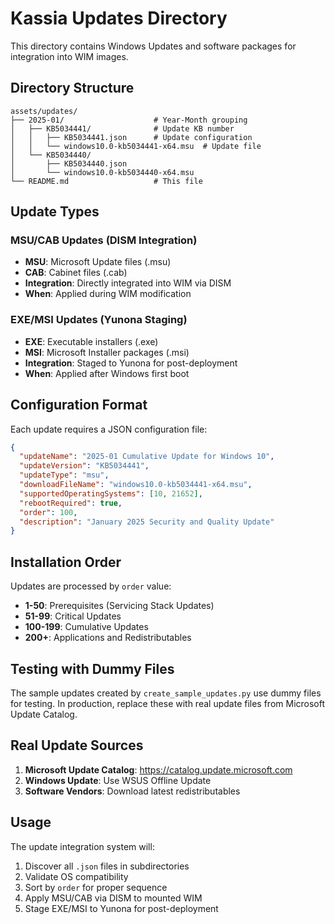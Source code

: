# Kassia Updates Directory

This directory contains Windows Updates and software packages for integration into WIM images.

## Directory Structure

```
assets/updates/
├── 2025-01/                    # Year-Month grouping
│   ├── KB5034441/              # Update KB number
│   │   ├── KB5034441.json      # Update configuration
│   │   └── windows10.0-kb5034441-x64.msu  # Update file
│   └── KB5034440/
│       ├── KB5034440.json
│       └── windows10.0-kb5034440-x64.msu
└── README.md                   # This file
```

## Update Types

### MSU/CAB Updates (DISM Integration)
- **MSU**: Microsoft Update files (.msu)
- **CAB**: Cabinet files (.cab)
- **Integration**: Directly integrated into WIM via DISM
- **When**: Applied during WIM modification

### EXE/MSI Updates (Yunona Staging)
- **EXE**: Executable installers (.exe)
- **MSI**: Microsoft Installer packages (.msi)
- **Integration**: Staged to Yunona for post-deployment
- **When**: Applied after Windows first boot

## Configuration Format

Each update requires a JSON configuration file:

```json
{
  "updateName": "2025-01 Cumulative Update for Windows 10",
  "updateVersion": "KB5034441",
  "updateType": "msu",
  "downloadFileName": "windows10.0-kb5034441-x64.msu",
  "supportedOperatingSystems": [10, 21652],
  "rebootRequired": true,
  "order": 100,
  "description": "January 2025 Security and Quality Update"
}
```

## Installation Order

Updates are processed by `order` value:
- **1-50**: Prerequisites (Servicing Stack Updates)
- **51-99**: Critical Updates
- **100-199**: Cumulative Updates
- **200+**: Applications and Redistributables

## Testing with Dummy Files

The sample updates created by `create_sample_updates.py` use dummy files for testing.
In production, replace these with real update files from Microsoft Update Catalog.

## Real Update Sources

1. **Microsoft Update Catalog**: https://catalog.update.microsoft.com
2. **Windows Update**: Use WSUS Offline Update
3. **Software Vendors**: Download latest redistributables

## Usage

The update integration system will:
1. Discover all `.json` files in subdirectories
2. Validate OS compatibility
3. Sort by `order` for proper sequence
4. Apply MSU/CAB via DISM to mounted WIM
5. Stage EXE/MSI to Yunona for post-deployment
